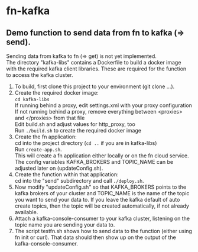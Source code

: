 # fn-kafka
## Demo function to send data from fn to kafka (=> send).  
Sending data from kafka to fn (=> get) is not yet implemented.  
The directory "kafka-libs" contains a Dockerfile to build a docker image with the required kafka client libraries. These are required for the function to access the kafka cluster.  
  
1. To build, first clone this project to your environment (git clone ...).  
2. Create the required docker image:  
   `cd kafka-libs`  
   If running behind a proxy, edit settings.xml with your proxy configuration  
   If not running behind a proxy, remove everything between \<proxies\> and \</proxies\> from that file  
   Edit build.sh and adjust values for http_proxy, too  
   Run `./build.sh` to create the required docker image  
3. Create the fn application:  
   cd into the project directory (`cd ..` if you are in kafka-libs)  
   Run `create-app.sh`.  
   This will create a fn application either locally or on the fn cloud service. The config variables KAFKA_BROKERS and TOPIC_NAME can be adjusted later on (updateConfig.sh).  
4. Create the function within that application:  
  cd into the "send" subdirectory and call `./deploy.sh`. 
5. Now modify "updateConfig.sh" so that KAFKA_BROKERS points to the kafka brokers of your cluster and TOPIC_NAME is the name of the topic you want to send your data to. If you leave the kafka default of auto create topics, then the topic will be created automatically, if not already available.   
6. Attach a kafka-console-consumer to your kafka cluster, listening on the topic name you are sending your data to.  
7. The script testfn.sh shows how to send data to the function (either using fn init or curl). That data should then show up on the output of the kafka-console-consumer.  
